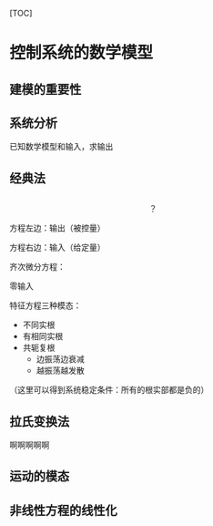 [TOC]



# 控制系统的数学模型

## 建模的重要性



## 系统分析

已知数学模型和输入，求输出



## 经典法

## 

$$
？
$$

方程左边：输出（被控量）

方程右边：输入（给定量）

齐次微分方程：

零输入

特征方程三种模态：

- 不同实根
- 有相同实根
- 共轭复根
  - 边振荡边衰减
  - 越振荡越发散

（这里可以得到系统稳定条件：所有的根实部都是负的）

## 拉氏变换法
啊啊啊啊啊


## 运动的模态



## 非线性方程的线性化
